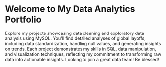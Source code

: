 # Welcome to My Data Analytics Portfolio

Explore my projects showcasing data cleaning and exploratory data analysis using MySQL. You'll find detailed analyses of global layoffs, including data standardization, handling null values, and generating insights on trends. Each project demonstrates my skills in SQL, data manipulation, and visualization techniques, reflecting my commitment to transforming raw data into actionable insights.
Looking to join a great data team! Be blessed! 
